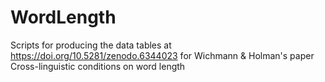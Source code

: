 # WordLength
Scripts for producing the data tables at https://doi.org/10.5281/zenodo.6344023 for Wichmann &amp; Holman's paper Cross-linguistic conditions on word length

